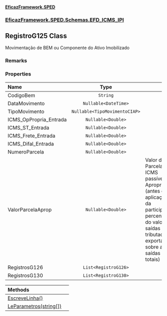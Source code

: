 #### [EficazFramework.SPED](EficazFrameworkSPED.md 'EficazFramework SPED')
### [EficazFramework.SPED.Schemas.EFD_ICMS_IPI](EficazFramework.SPED.Schemas.EFD_ICMS_IPI.md 'EficazFramework.SPED.Schemas.EFD_ICMS_IPI')

## RegistroG125 Class

Movimentação de BEM ou Componente do Ativo Imobilizado

### Remarks
### Properties

| Name | Type | |
| :--- | :---: | :--- |
| CodigoBem | `String` |  |
| DataMovimento | `Nullable<DateTime>` |  |
| TipoMovimento | `Nullable<TipoMovimentoCIAP>` |  |
| ICMS_OpPropria_Entrada | `Nullable<Double>` |  |
| ICMS_ST_Entrada | `Nullable<Double>` |  |
| ICMS_Frete_Entrada | `Nullable<Double>` |  |
| ICMS_Difal_Entrada | `Nullable<Double>` |  |
| NumeroParcela | `Nullable<Double>` |  |
| ValorParcelaAprop | `Nullable<Double>` | Valor da Parcela de ICMS passível de Apropriação            (antes da aplicação da participação percentual do valor            das saídas tributadas / exportação sobre as saídas totais) |
| RegistrosG126 | `List<RegistroG126>` |  |
| RegistrosG130 | `List<RegistroG130>` |  |

| Methods | |
| :--- | :--- |
| [EscreveLinha()](EficazFramework.SPED.Schemas.EFD_ICMS_IPI/RegistroG125/EscreveLinha().md 'EficazFramework.SPED.Schemas.EFD_ICMS_IPI.RegistroG125.EscreveLinha()') | |
| [LeParametros(string[])](EficazFramework.SPED.Schemas.EFD_ICMS_IPI/RegistroG125/LeParametros(string[]).md 'EficazFramework.SPED.Schemas.EFD_ICMS_IPI.RegistroG125.LeParametros(string[])') | |
